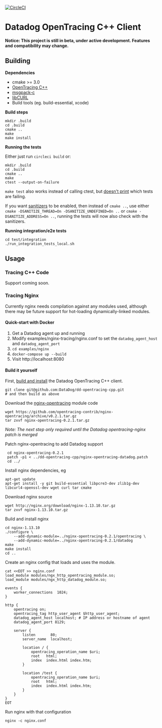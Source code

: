 [![CircleCI](https://circleci.com/gh/DataDog/dd-opentracing-cpp/tree/master.svg?style=svg)](https://circleci.com/gh/DataDog/dd-opentracing-cpp/tree/master)

# Datadog OpenTracing C++ Client

**Notice: This project is still in beta, under active development. Features and compatibility may change.**

## Building

**Dependencies**

- cmake >= 3.0
- [OpenTracing C++](https://github.com/opentracing/)
- [msgpack-c](ttps://github.com/msgpack/msgpack-c/)
- [libCURL](https://curl.haxx.se/libcurl/)
- Build tools (eg. build-essential, xcode)

**Build steps**

    mkdir .build
    cd .build
    cmake ..
    make
    make install

**Running the tests**

Either just run `circleci build` or:

    mkdir .build
    cd .build
    cmake ..
    make
    ctest --output-on-failure

`make test` also works instead of calling ctest, but [doesn't print](https://stackoverflow.com/questions/5709914/using-cmake-how-do-i-get-verbose-output-from-ctest) which tests are failing.

If you want [sanitizers](https://github.com/google/sanitizers) to be enabled, then instead of `cmake ..`, use either `cmake -DSANITIZE_THREAD=On -DSANITIZE_UNDEFINED=On ..` or `cmake -DSANITIZE_ADDRESS=On ..`, running the tests will now also check with the sanitizers.

**Running integration/e2e tests**

    cd test/integration
    ./run_integration_tests_local.sh

## Usage

### Tracing C++ Code

Support coming soon.

### Tracing Nginx

Currently nginx needs compilation against any modules used, although there may be future support for hot-loading dynamically-linked modules.

#### Quick-start with Docker

1. Get a Datadog agent up and running
2. Modify examples/nginx-tracing/nginx.conf to set the `datadog_agent_host` and `datadog_agent_port`
3. `cd examples/nginx`
4. `docker-compose up --build`
5. Visit http://localhost:8080

#### Build it yourself

First, [build and install](#building) the Datadog OpenTracing C++ client.

    git clone git@github.com:DataDog/dd-opentracing-cpp.git
    # and then build as above

Download the [nginx-opentracing](https://github.com/opentracing-contrib/nginx-opentracing/releases) module code

    wget https://github.com/opentracing-contrib/nginx-opentracing/archive/v0.2.1.tar.gz
    tar zxvf nginx-opentracing-0.2.1.tar.gz

*Note: The next step only required until the Datadog opentracing-nginx patch is merged*

Patch nginx-opentracing to add Datadog support

     cd nginx-opentracing-0.2.1
     patch -p1 < ../dd-opentracing-cpp/nginx-opentracing-datadog.patch
     cd ../

Install nginx dependencies, eg

    apt-get update
    apt-get install -y git build-essential libpcre3-dev zlib1g-dev libcurl4-openssl-dev wget curl tar cmake

Download nginx source

    wget http://nginx.org/download/nginx-1.13.10.tar.gz
    tar zxvf nginx-1.13.10.tar.gz

Build and install nginx

    cd nginx-1.13.10
    ./configure \
        --add-dynamic-module=../nginx-opentracing-0.2.1/opentracing \
        --add-dynamic-module=../nginx-opentracing-0.2.1/datadog
    make
    make install
    cd ..

Create an nginx config that loads and uses the module.

    cat <<EOT >> nginx.conf
    load_module modules/ngx_http_opentracing_module.so;
    load_module modules/ngx_http_datadog_module.so;

    events {
        worker_connections  1024;
    }

    http {
        opentracing on;
        opentracing_tag http_user_agent $http_user_agent;
        datadog_agent_host localhost; # IP address or hostname of agent
        datadog_agent_port 8129;

        server {
            listen       80;
            server_name  localhost;

            location / {
                opentracing_operation_name $uri;
                root   html;
                index  index.html index.htm;
            }

            location /test {
                opentracing_operation_name $uri;
                root   html;
                index  index.html index.htm;
            }
        }
    }
    EOT

Run nginx with that configuration

    nginx -c nginx.conf
